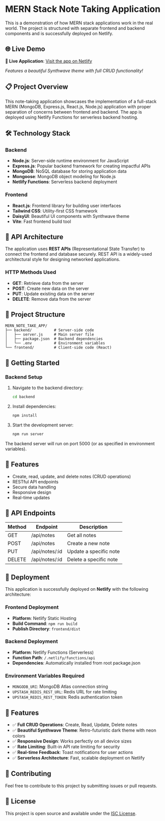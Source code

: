 # MERN Stack Note Taking Application

This is a demonstration of how MERN stack applications work in the real world. The project is structured with separate frontend and backend components and is successfully deployed on Netlify.

## 🌐 Live Demo

**🚀 Live Application**: [Visit the app on Netlify](https://your-netlify-url.netlify.app)

*Features a beautiful Synthwave theme with full CRUD functionality!*

## 📋 Project Overview

This note-taking application showcases the implementation of a full-stack MERN (MongoDB, Express.js, React.js, Node.js) application with proper separation of concerns between frontend and backend. The app is deployed using Netlify Functions for serverless backend hosting.

## 🛠️ Technology Stack

### Backend
- **Node.js**: Server-side runtime environment for JavaScript
- **Express.js**: Popular backend framework for creating impactful APIs
- **MongoDB**: NoSQL database for storing application data
- **Mongoose**: MongoDB object modeling for Node.js
- **Netlify Functions**: Serverless backend deployment

### Frontend
- **React.js**: Frontend library for building user interfaces
- **Tailwind CSS**: Utility-first CSS framework
- **DaisyUI**: Beautiful UI components with Synthwave theme
- **Vite**: Fast frontend build tool

## 🔌 API Architecture

The application uses **REST APIs** (Representational State Transfer) to connect the frontend and database securely. REST API is a widely-used architectural style for designing networked applications.

### HTTP Methods Used

- **GET**: Retrieve data from the server
- **POST**: Create new data on the server
- **PUT**: Update existing data on the server
- **DELETE**: Remove data from the server

## 📁 Project Structure

```
MERN_NOTE_TAKE_APP/
├── backend/          # Server-side code
│   ├── server.js     # Main server file
│   ├── package.json  # Backend dependencies
│   └── .env          # Environment variables
└── frontend/         # Client-side code (React)
```

## 🚀 Getting Started

### Backend Setup

1. Navigate to the backend directory:
   ```bash
   cd backend
   ```

2. Install dependencies:
   ```bash
   npm install
   ```

3. Start the development server:
   ```bash
   npm run server
   ```

The backend server will run on port 5000 (or as specified in environment variables).

## 🌟 Features

- Create, read, update, and delete notes (CRUD operations)
- RESTful API endpoints
- Secure data handling
- Responsive design
- Real-time updates

## 📝 API Endpoints

| Method | Endpoint | Description |
|--------|----------|-------------|
| GET    | /api/notes | Get all notes |
| POST   | /api/notes | Create a new note |
| PUT    | /api/notes/:id | Update a specific note |
| DELETE | /api/notes/:id | Delete a specific note |

## 🚀 Deployment

This application is successfully deployed on **Netlify** with the following architecture:

### Frontend Deployment
- **Platform**: Netlify Static Hosting
- **Build Command**: `npm run build`
- **Publish Directory**: `frontend/dist`

### Backend Deployment
- **Platform**: Netlify Functions (Serverless)
- **Function Path**: `/.netlify/functions/api`
- **Dependencies**: Automatically installed from root package.json

### Environment Variables Required
- `MONGODB_URI`: MongoDB Atlas connection string
- `UPSTASH_REDIS_REST_URL`: Redis URL for rate limiting
- `UPSTASH_REDIS_REST_TOKEN`: Redis authentication token

## 🎨 Features

- ✅ **Full CRUD Operations**: Create, Read, Update, Delete notes
- ✅ **Beautiful Synthwave Theme**: Retro-futuristic dark theme with neon colors
- ✅ **Responsive Design**: Works perfectly on all device sizes
- ✅ **Rate Limiting**: Built-in API rate limiting for security
- ✅ **Real-time Feedback**: Toast notifications for user actions
- ✅ **Serverless Architecture**: Fast, scalable deployment on Netlify

## 🤝 Contributing

Feel free to contribute to this project by submitting issues or pull requests.

## 📄 License

This project is open source and available under the [ISC License](LICENSE). 